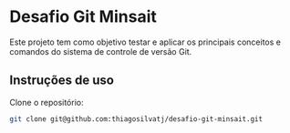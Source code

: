 # Desafio Git Minsait

Este projeto tem como objetivo testar e aplicar os principais conceitos e comandos do sistema de controle de versão Git.

## Instruções de uso

Clone o repositório:

```bash
git clone git@github.com:thiagosilvatj/desafio-git-minsait.git
